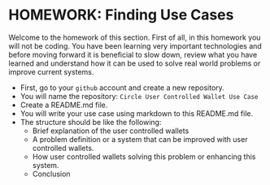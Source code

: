 # HOMEWORK: Finding Use Cases

Welcome to the homework of this section.
First of all, in this homework you will not be coding.
You have been learning very important technologies and before moving forward it is beneficial to slow down, review what you have learned and understand how it can be used to solve real world problems or improve current systems.

- First, go to your `github` account and create a new repository.
- You will name the repository: `Circle User Controlled Wallet Use Case`
- Create a README.md file.
- You will write your use case using markdown to this README.md file.
- The structure should be like the following:
  - Brief explanation of the user controlled wallets
  - A problem definition or a system that can be improved with user controlled wallets.
  - How user controlled wallets solving this problem or enhancing this system.
  - Conclusion
